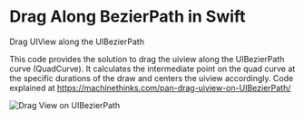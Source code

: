 # Drag Along BezierPath in Swift
Drag UIView along the UIBezierPath 

This code provides the solution to drag the uiview along the UIBezierPath curve (QuadCurve).
It calculates the intermediate point on the quad curve at the specific durations of the draw and centers the uiview accordingly.
Code explained at
https://machinethinks.com/pan-drag-uiview-on-UIBezierPath/


![Drag View on UIBezierPath](https://github.com/sriscode/DragAlongBeizurePath/blob/master/output.gif)

